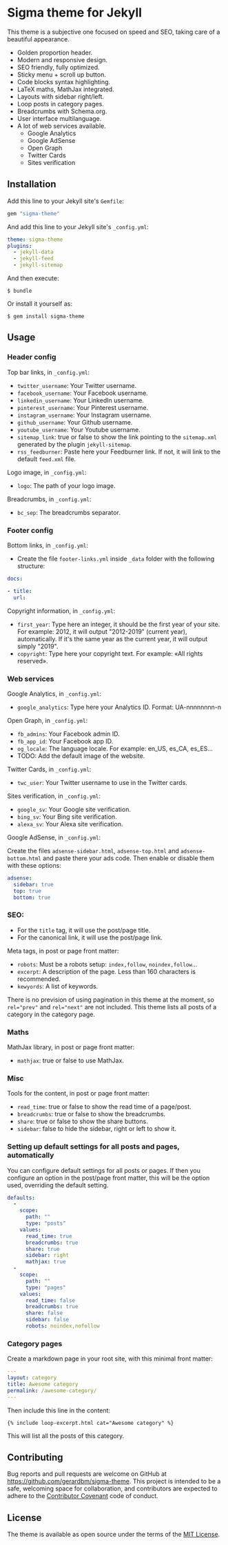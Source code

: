 # Sigma theme for Jekyll

This theme is a subjective one focused on speed and SEO, taking care of a beautiful appearance.

- Golden proportion header.
- Modern and responsive design.
- SEO friendly, fully optimized.
- Sticky menu + scroll up button.
- Code blocks syntax highlighting.
- LaTeX maths, MathJax integrated.
- Layouts with sidebar right/left.
- Loop posts in category pages.
- Breadcrumbs with Schema.org.
- User interface multilanguage.
- A lot of web services available.
	- Google Analytics
	- Google AdSense
	- Open Graph
	- Twitter Cards
	- Sites verification

## Installation

Add this line to your Jekyll site's `Gemfile`:

```ruby
gem "sigma-theme"
```

And add this line to your Jekyll site's `_config.yml`:

```yaml
theme: sigma-theme
plugins:
  - jekyll-data
  - jekyll-feed
  - jekyll-sitemap
```

And then execute:

    $ bundle

Or install it yourself as:

    $ gem install sigma-theme

## Usage

### Header config

Top bar links, in `_config.yml`:

- `twitter_username`: Your Twitter username.
- `facebook_username`: Your Facebook username.
- `linkedin_username`: Your LinkedIn username.
- `pinterest_username`: Your Pinterest username.
- `instagram_username`: Your Instagram username.
- `github_username`: Your Github username.
- `youtube_username`: Your Youtube username.
- `sitemap_link`: true or false to show the link pointing to the `sitemap.xml` generated by the plugin `jekyll-sitemap`.
- `rss_feedburner`: Paste here your Feedburner link. If not, it will link to the default `feed.xml` file.

Logo image, in `_config.yml`:

- `logo`: The path of your logo image.

Breadcrumbs, in `_config.yml`:

- `bc_sep`: The breadcrumbs separator.

### Footer config

Bottom links, in `_config.yml`:

- Create the file `footer-links.yml` inside `_data` folder with the following structure:

```yml
docs:

- title:
  url:
```

Copyright information, in `_config.yml`:

- `first_year`: Type here an integer, it should be the first year of your site. For example: 2012, it will output "2012-2019" (current year), automatically. If it's the same year as the current year, it will output simply "2019".
- `copyright`: Type here your copyright text. For example: «All rights reserved».

### Web services

Google Analytics, in `_config.yml`:

- `google_analytics`: Type here your Analytics ID. Format:  UA-nnnnnnnn-n

Open Graph, in `_config.yml`:

- `fb_admins`: Your Facebook admin ID.
- `fb_app_id`: Your Facebook app ID.
- `og_locale`: The language locale. For example: en_US, es_CA, es_ES...
- TODO: Add the default image of the website.

Twitter Cards, in `_config.yml`:

- `twc_user`: Your Twitter username to use in the Twitter cards.

Sites verification, in `_config.yml`:

- `google_sv`: Your Google site verification.
- `bing_sv`: Your Bing site verification.
- `alexa_sv`: Your Alexa site verification.

Google AdSense, in `_config.yml`:

Create the files `adsense-sidebar.html`, `adsense-top.html` and `adsense-bottom.html` and paste there your ads code. Then enable or disable them with these options:

```yaml
adsense:
  sidebar: true
  top: true
  bottom: true
```

### SEO:

- For the `title` tag, it will use the post/page title.
- For the canonical link, it will use the post/page link.

Meta tags, in post or page front matter:

- `robots`: Must be a robots setup: `index,follow`, `noindex,follow`...
- `excerpt`: A description of the page. Less than 160 characters is recommended.
- `kewyords`: A list of keywords.

There is no prevision of using pagination in this theme at the moment, so `rel="prev"` and `rel="next"` are not included. This theme lists all posts of a category in the category page.

### Maths

MathJax library, in post or page front matter:

- `mathjax`: true or false to use MathJax.

### Misc

Tools for the content, in post or page front matter:

- `read_time`: true or false to show the read time of a page/post.
- `breadcrumbs`: true or false to show the breadcrumbs.
- `share`: true or false to show the share buttons.
- `sidebar`: false to hide the sidebar, right or left to show it.

### Setting up default settings for all posts and pages, automatically

You can configure default settings for all posts or pages. If then you configure an option in the post/page front matter, this will be the option used, overriding the default setting.

```yaml
defaults:
  -
    scope:
      path: ""
      type: "posts"
    values:
      read_time: true
      breadcrumbs: true
      share: true
      sidebar: right
      mathjax: true
  -
    scope:
      path: ""
      type: "pages"
    values:
      read_time: false
      breadcrumbs: true
      share: false
      sidebar: false
      robots: noindex,nofollow
```

### Category pages

Create a markdown page in your root site, with this minimal front matter:

```yaml
---
layout: category
title: Awesome category
permalink: /awesome-category/
---
```

Then include this line in the content:

```liquid
{% include loop-excerpt.html cat="Awesome category" %}
```

This will list all the posts of this category.

## Contributing

Bug reports and pull requests are welcome on GitHub at https://github.com/gerardbm/sigma-theme. This project is intended to be a safe, welcoming space for collaboration, and contributors are expected to adhere to the [Contributor Covenant](http://contributor-covenant.org) code of conduct.

## License

The theme is available as open source under the terms of the [MIT License](https://opensource.org/licenses/MIT).

